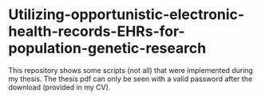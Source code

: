 # Utilizing-opportunistic-electronic-health-records-EHRs-for-population-genetic-research
This repository shows some scripts (not all) that were implemented during my thesis. The thesis pdf can only be seen with a valid password after the download (provided in my CV). 
